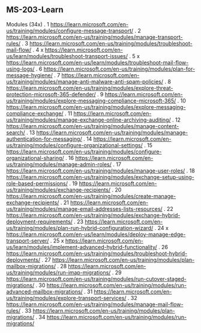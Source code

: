MS-203-Learn
------------

Modules (34x)
 . 1  https://learn.microsoft.com/en-us/training/modules/configure-message-transport/
 . 2  https://learn.microsoft.com/en-us/training/modules/manage-transport-rules/
 . 3  https://learn.microsoft.com/en-us/training/modules/troubleshoot-mail-flow/
 . 4  x https://learn.microsoft.com/en-us/learn/modules/troubleshoot-transport-issues/
 . 5  x https://learn.microsoft.com/en-us/learn/modules/troubleshoot-mail-flow-using-logs/
 . 6  https://learn.microsoft.com/en-us/training/modules/plan-for-message-hygiene/
 . 7  https://learn.microsoft.com/en-us/training/modules/manage-anti-malware-anti-spam-policies/
 . 8  https://learn.microsoft.com/en-us/training/modules/explore-threat-protection-microsoft-365-defender/
 . 9  https://learn.microsoft.com/en-us/training/modules/explore-messaging-compliance-microsoft-365/
 . 10 https://learn.microsoft.com/en-us/training/modules/explore-messaging-compliance-exchange/
 . 11 https://learn.microsoft.com/en-us/training/modules/manage-exchange-online-archiving-auditing/
 . 12 https://learn.microsoft.com/en-us/training/modules/manage-content-search/
 . 13 https://learn.microsoft.com/en-us/training/modules/manage-authentication-for-messaging/
 . 14 https://learn.microsoft.com/en-us/training/modules/configure-organizational-settings/
 . 15 https://learn.microsoft.com/en-us/training/modules/configure-organizational-sharing/
 . 16 https://learn.microsoft.com/en-us/training/modules/manage-admin-roles/
 . 17 https://learn.microsoft.com/en-us/training/modules/manage-user-roles/
 . 18 https://learn.microsoft.com/en-us/training/modules/exchange-setup-using-role-based-permissions/
 . 19 https://learn.microsoft.com/en-us/training/modules/exchange-recipients/
 . 20 https://learn.microsoft.com/en-us/training/modules/create-manage-exchange-recipients/
 . 21 https://learn.microsoft.com/en-us/training/modules/manage-email-addresses-lists-resources/
 . 22 https://learn.microsoft.com/en-us/training/modules/exchange-hybrid-deployment-requirements/
 . 23 https://learn.microsoft.com/en-us/training/modules/plan-run-hybrid-configuration-wizard/
 . 24 x https://learn.microsoft.com/en-us/learn/modules/deploy-manage-edge-transport-server/
 . 25 x https://learn.microsoft.com/en-us/learn/modules/implement-advanced-hybrid-functionality/
 . 26 https://learn.microsoft.com/en-us/training/modules/troubleshoot-hybrid-deployments/
 . 27 https://learn.microsoft.com/en-us/training/modules/plan-mailbox-migrations/
 . 28 https://learn.microsoft.com/en-us/training/modules/run-imap-migrations/
 . 29 https://learn.microsoft.com/en-us/training/modules/run-cutover-staged-migrations/
 . 30 https://learn.microsoft.com/en-us/training/modules/run-advanced-mailbox-migrations/
 . 31 https://learn.microsoft.com/en-us/training/modules/explore-transport-services/
 . 32 https://learn.microsoft.com/en-us/training/modules/manage-mail-flow-rules/
 . 33 https://learn.microsoft.com/en-us/training/modules/plan-migrations/
 . 34 https://learn.microsoft.com/en-us/training/modules/run-migrations/

